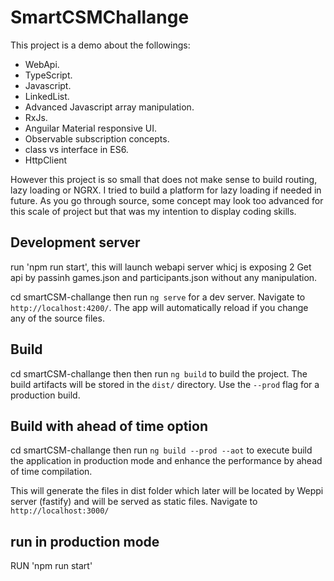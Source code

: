 # SmartCSMChallange

This project is a demo about the followings:

- WebApi.
- TypeScript.
- Javascript.
- LinkedList.
- Advanced Javascript array manipulation.
- RxJs.
- Anguilar Material responsive UI.
- Observable subscription concepts.
- class vs interface in ES6.
- HttpClient 

However this project is so small that does not make sense to build routing, lazy loading or NGRX. I tried to build a platform for lazy loading if needed in future. As you go through source, some concept may look too advanced for this scale of project but that was my intention to display coding skills.

## Development server

run 'npm run start', this will launch webapi server whicj is exposing 2 Get api by passinh games.json and participants.json without any manipulation.

cd smartCSM-challange then run `ng serve` for a dev server. Navigate to `http://localhost:4200/`. The app will automatically reload if you change any of the source files.

## Build

cd smartCSM-challange then then run `ng build` to build the project. The build artifacts will be stored in the `dist/` directory. Use the `--prod` flag for a production build.

## Build with ahead of time option

cd smartCSM-challange then run `ng build --prod --aot` to execute build the application in production mode and enhance the performance by ahead of time compilation.

This will generate the files in dist folder which later will be located by Weppi server (fastify) and will be served as static files. Navigate to `http://localhost:3000/`

## run in production mode

RUN 'npm run start'

